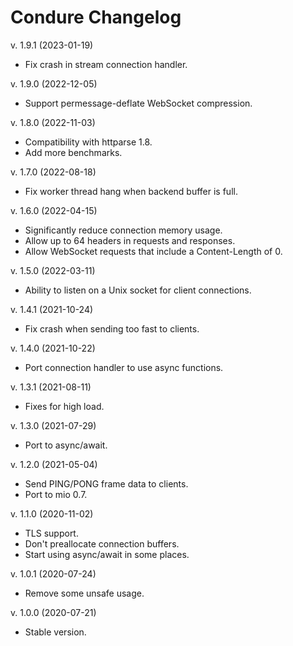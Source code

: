 Condure Changelog
=================

v. 1.9.1 (2023-01-19)

  * Fix crash in stream connection handler.

v. 1.9.0 (2022-12-05)

  * Support permessage-deflate WebSocket compression.

v. 1.8.0 (2022-11-03)

  * Compatibility with httparse 1.8.
  * Add more benchmarks.

v. 1.7.0 (2022-08-18)

  * Fix worker thread hang when backend buffer is full.

v. 1.6.0 (2022-04-15)

  * Significantly reduce connection memory usage.
  * Allow up to 64 headers in requests and responses.
  * Allow WebSocket requests that include a Content-Length of 0.

v. 1.5.0 (2022-03-11)

  * Ability to listen on a Unix socket for client connections.

v. 1.4.1 (2021-10-24)

  * Fix crash when sending too fast to clients.

v. 1.4.0 (2021-10-22)

  * Port connection handler to use async functions.

v. 1.3.1 (2021-08-11)

  * Fixes for high load.

v. 1.3.0 (2021-07-29)

  * Port to async/await.

v. 1.2.0 (2021-05-04)

  * Send PING/PONG frame data to clients.
  * Port to mio 0.7.

v. 1.1.0 (2020-11-02)

  * TLS support.
  * Don't preallocate connection buffers.
  * Start using async/await in some places.

v. 1.0.1 (2020-07-24)

  * Remove some unsafe usage.

v. 1.0.0 (2020-07-21)

  * Stable version.
